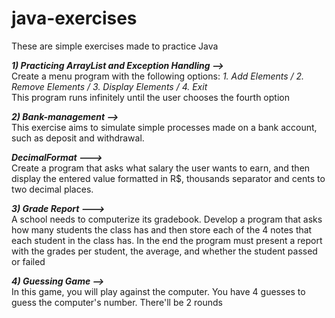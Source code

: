 # java-exercises
These are simple exercises made to practice Java

<i><strong>1) Practicing ArrayList and Exception Handling --></strong></i> <br>
 Create a menu program with the following options: <i>1. Add Elements / 2. Remove Elements / 3. Display Elements  / 4. Exit </i><br>
 This program runs infinitely until the user chooses the fourth option

<i><strong>2) Bank-management --></strong></i> <br>
This exercise aims to simulate simple processes made on a bank account, such as deposit and withdrawal.

<i><strong>DecimalFormat ---></strong></i><br>
Create a program that asks what salary the user wants to earn,
and then display the entered value formatted in R$, thousands separator
and cents to two decimal places.

<i><strong>3) Grade Report ---></strong></i><br>
A school needs to computerize its gradebook. Develop a program that asks how
many students the class has and then store each of the 4 notes that each
student in the class has. In the end the program must present a report with
the grades per student, the average, and whether the student passed or failed
		
<i><strong>4) Guessing Game --></strong></i> <br>
In this game, you will play against the computer. You have 4 guesses to guess the computer's number. There'll be 2 rounds
